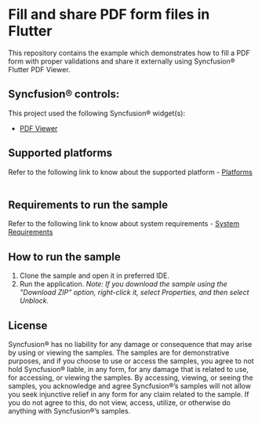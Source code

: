 # Fill and share PDF form files in Flutter
This repository contains the example which demonstrates how to fill a PDF form with proper validations and share it externally using Syncfusion&reg; Flutter PDF Viewer.
 
## Syncfusion® controls:
This project used the following Syncfusion® widget(s):
* [PDF Viewer](https://www.syncfusion.com/pdf-viewer-sdk/flutter-pdf-viewer)
 
## Supported platforms
Refer to the following link to know about the supported platform - [Platforms](https://help.syncfusion.com/flutter/system-requirements#supported-platforms)
 
## Requirements to run the sample
Refer to the following link to know about system requirements - [System Requirements](https://help.syncfusion.com/flutter/system-requirements)
 
## How to run the sample
1. Clone the sample and open it in preferred IDE.
2. Run the application.
*Note: If you download the sample using the "Download ZIP" option, right-click it, select Properties, and then select Unblock.*
 
## License
Syncfusion® has no liability for any damage or consequence that may arise by using or viewing the samples. The samples are for demonstrative purposes, and if you choose to use or access the samples, you agree to not hold Syncfusion® liable, in any form, for any damage that is related to use, for accessing, or viewing the samples. By accessing, viewing, or seeing the samples, you acknowledge and agree Syncfusion®’s samples will not allow you seek injunctive relief in any form for any claim related to the sample. If you do not agree to this, do not view, access, utilize, or otherwise do anything with Syncfusion®’s samples.
